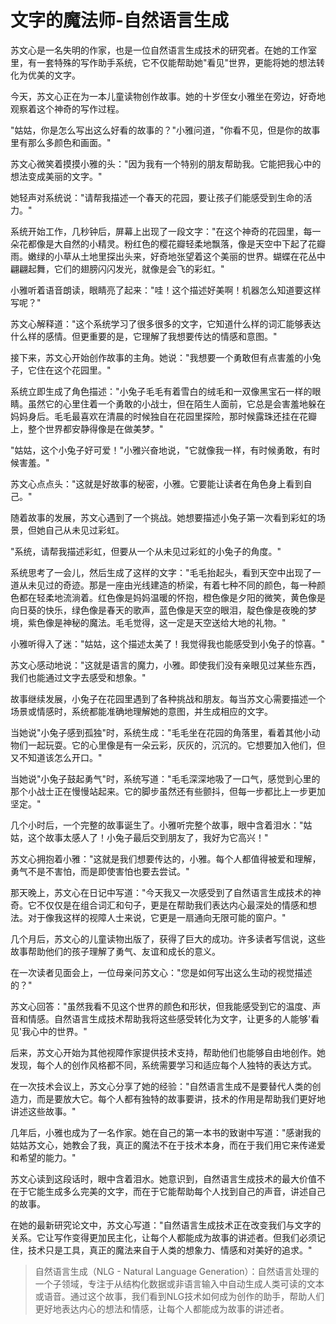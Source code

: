 # 文字的魔法师-自然语言生成

苏文心是一名失明的作家，也是一位自然语言生成技术的研究者。在她的工作室里，有一套特殊的写作助手系统，它不仅能帮助她"看见"世界，更能将她的想法转化为优美的文字。

今天，苏文心正在为一本儿童读物创作故事。她的十岁侄女小雅坐在旁边，好奇地观察着这个神奇的写作过程。

"姑姑，你是怎么写出这么好看的故事的？"小雅问道，"你看不见，但是你的故事里有那么多颜色和画面。"

苏文心微笑着摸摸小雅的头："因为我有一个特别的朋友帮助我。它能把我心中的想法变成美丽的文字。"

她轻声对系统说："请帮我描述一个春天的花园，要让孩子们能感受到生命的活力。"

系统开始工作，几秒钟后，屏幕上出现了一段文字："在这个神奇的花园里，每一朵花都像是大自然的小精灵。粉红色的樱花瓣轻柔地飘落，像是天空中下起了花瓣雨。嫩绿的小草从土地里探出头来，好奇地张望着这个美丽的世界。蝴蝶在花丛中翩翩起舞，它们的翅膀闪闪发光，就像是会飞的彩虹。"

小雅听着语音朗读，眼睛亮了起来："哇！这个描述好美啊！机器怎么知道要这样写呢？"

苏文心解释道："这个系统学习了很多很多的文字，它知道什么样的词汇能够表达什么样的感情。但更重要的是，它理解了我想要传达的情感和意图。"

接下来，苏文心开始创作故事的主角。她说："我想要一个勇敢但有点害羞的小兔子，它住在这个花园里。"

系统立即生成了角色描述："小兔子毛毛有着雪白的绒毛和一双像黑宝石一样的眼睛。虽然它的心里住着一个勇敢的小战士，但在陌生人面前，它总是会害羞地躲在妈妈身后。毛毛最喜欢在清晨的时候独自在花园里探险，那时候露珠还挂在花瓣上，整个世界都安静得像是在做美梦。"

"姑姑，这个小兔子好可爱！"小雅兴奋地说，"它就像我一样，有时候勇敢，有时候害羞。"

苏文心点点头："这就是好故事的秘密，小雅。它要能让读者在角色身上看到自己。"

随着故事的发展，苏文心遇到了一个挑战。她想要描述小兔子第一次看到彩虹的场景，但她自己从未见过彩虹。

"系统，请帮我描述彩虹，但要从一个从未见过彩虹的小兔子的角度。"

系统思考了一会儿，然后生成了这样的文字："毛毛抬起头，看到天空中出现了一道从未见过的奇迹。那是一座由光线建造的桥梁，有着七种不同的颜色，每一种颜色都在轻柔地流淌着。红色像是妈妈温暖的怀抱，橙色像是夕阳的微笑，黄色像是向日葵的快乐，绿色像是春天的歌声，蓝色像是天空的眼泪，靛色像是夜晚的梦境，紫色像是神秘的魔法。毛毛觉得，这一定是天空送给大地的礼物。"

小雅听得入了迷："姑姑，这个描述太美了！我觉得我也能感受到小兔子的惊喜。"

苏文心感动地说："这就是语言的魔力，小雅。即使我们没有亲眼见过某些东西，我们也能通过文字去感受和想象。"

故事继续发展，小兔子在花园里遇到了各种挑战和朋友。每当苏文心需要描述一个场景或情感时，系统都能准确地理解她的意图，并生成相应的文字。

当她说"小兔子感到孤独"时，系统生成："毛毛坐在花园的角落里，看着其他小动物们一起玩耍。它的心里像是有一朵云彩，灰灰的，沉沉的。它想要加入他们，但又不知道该怎么开口。"

当她说"小兔子鼓起勇气"时，系统写道："毛毛深深地吸了一口气，感觉到心里的那个小战士正在慢慢站起来。它的脚步虽然还有些颤抖，但每一步都比上一步更加坚定。"

几个小时后，一个完整的故事诞生了。小雅听完整个故事，眼中含着泪水："姑姑，这个故事太感人了！小兔子最后交到朋友了，我好为它高兴！"

苏文心拥抱着小雅："这就是我们想要传达的，小雅。每个人都值得被爱和理解，勇气不是不害怕，而是即使害怕也要去尝试。"

那天晚上，苏文心在日记中写道："今天我又一次感受到了自然语言生成技术的神奇。它不仅仅是在组合词汇和句子，更是在帮助我们表达内心最深处的情感和想法。对于像我这样的视障人士来说，它更是一扇通向无限可能的窗户。"

几个月后，苏文心的儿童读物出版了，获得了巨大的成功。许多读者写信说，这些故事帮助他们的孩子理解了勇气、友谊和成长的意义。

在一次读者见面会上，一位母亲问苏文心："您是如何写出这么生动的视觉描述的？"

苏文心回答："虽然我看不见这个世界的颜色和形状，但我能感受到它的温度、声音和情感。自然语言生成技术帮助我将这些感受转化为文字，让更多的人能够'看见'我心中的世界。"

后来，苏文心开始为其他视障作家提供技术支持，帮助他们也能够自由地创作。她发现，每个人的创作风格都不同，系统需要学习和适应每个人独特的表达方式。

在一次技术会议上，苏文心分享了她的经验："自然语言生成不是要替代人类的创造力，而是要放大它。每个人都有独特的故事要讲，技术的作用是帮助我们更好地讲述这些故事。"

几年后，小雅也成为了一名作家。她在自己的第一本书的致谢中写道："感谢我的姑姑苏文心，她教会了我，真正的魔法不在于技术本身，而在于我们用它来传递爱和希望的能力。"

苏文心读到这段话时，眼中含着泪水。她意识到，自然语言生成技术的最大价值不在于它能生成多么完美的文字，而在于它能帮助每个人找到自己的声音，讲述自己的故事。

在她的最新研究论文中，苏文心写道："自然语言生成技术正在改变我们与文字的关系。它让写作变得更加民主化，让每个人都能成为故事的讲述者。但我们必须记住，技术只是工具，真正的魔法来自于人类的想象力、情感和对美好的追求。"

> 自然语言生成（NLG - Natural Language Generation）：自然语言处理的一个子领域，专注于从结构化数据或非语言输入中自动生成人类可读的文本或语音。通过这个故事，我们看到NLG技术如何成为创作的助手，帮助人们更好地表达内心的想法和情感，让每个人都能成为故事的讲述者。 